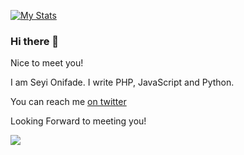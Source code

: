 

[![My Stats](https://github-readme-stats.vercel.app/api?username=xyluz&hide=commits&show_icons=true&theme=radical)](https://github.com/anuraghazra/github-readme-stats)



### Hi there 👋

Nice to meet you!

I am Seyi Onifade. I write PHP, JavaScript and Python.


You can reach me [on twitter](https://twitter.com/xyluz)

Looking Forward to meeting you!


![](https://komarev.com/ghpvc/?username=xyluz)



<!--
**xyluz/xyluz** is a ✨ _special_ ✨ repository because its `README.md` (this file) appears on your GitHub profile.

Here are some ideas to get you started:

- 🔭 I’m currently working on ...
- 🌱 I’m currently learning ...
- 👯 I’m looking to collaborate on ...
- 🤔 I’m looking for help with ...
- 💬 Ask me about ...
- 📫 How to reach me: ...
- 😄 Pronouns: ...
- ⚡ Fun fact: ...
-->
